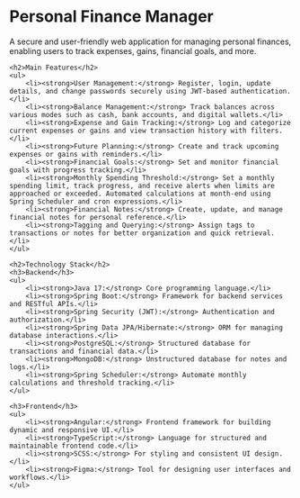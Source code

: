 <h1>Personal Finance Manager</h1>
    <p>
        A secure and user-friendly web application for managing personal finances, enabling users to track expenses, gains, financial goals, and more.
    </p>

    <h2>Main Features</h2>
    <ul>
        <li><strong>User Management:</strong> Register, login, update details, and change passwords securely using JWT-based authentication.</li>
        <li><strong>Balance Management:</strong> Track balances across various modes such as cash, bank accounts, and digital wallets.</li>
        <li><strong>Expense and Gain Tracking:</strong> Log and categorize current expenses or gains and view transaction history with filters.</li>
        <li><strong>Future Planning:</strong> Create and track upcoming expenses or gains with reminders.</li>
        <li><strong>Financial Goals:</strong> Set and monitor financial goals with progress tracking.</li>
        <li><strong>Monthly Spending Threshold:</strong> Set a monthly spending limit, track progress, and receive alerts when limits are approached or exceeded. Automated calculations at month-end using Spring Scheduler and cron expressions.</li>
        <li><strong>Financial Notes:</strong> Create, update, and manage financial notes for personal reference.</li>
        <li><strong>Tagging and Querying:</strong> Assign tags to transactions or notes for better organization and quick retrieval.</li>
    </ul>

    <h2>Technology Stack</h2>
    <h3>Backend</h3>
    <ul>
        <li><strong>Java 17:</strong> Core programming language.</li>
        <li><strong>Spring Boot:</strong> Framework for backend services and RESTful APIs.</li>
        <li><strong>Spring Security (JWT):</strong> Authentication and authorization.</li>
        <li><strong>Spring Data JPA/Hibernate:</strong> ORM for managing database interactions.</li>
        <li><strong>PostgreSQL:</strong> Structured database for transactions and financial data.</li>
        <li><strong>MongoDB:</strong> Unstructured database for notes and logs.</li>
        <li><strong>Spring Scheduler:</strong> Automate monthly calculations and threshold tracking.</li>
    </ul>

    <h3>Frontend</h3>
    <ul>
        <li><strong>Angular:</strong> Frontend framework for building dynamic and responsive UI.</li>
        <li><strong>TypeScript:</strong> Language for structured and maintainable frontend code.</li>
        <li><strong>SCSS:</strong> For styling and consistent UI design.</li>
        <li><strong>Figma:</strong> Tool for designing user interfaces and workflows.</li>
    </ul>
